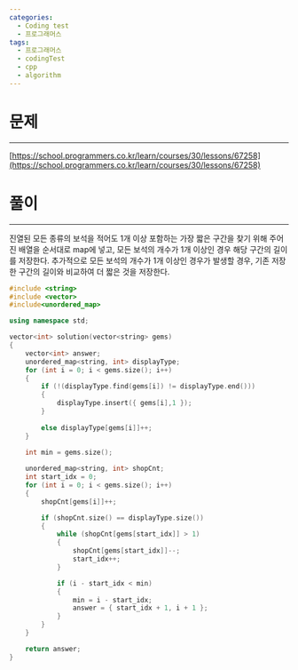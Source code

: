 ```yaml
---
categories:
  - Coding test
  - 프로그래머스
tags:
  - 프로그래머스
  - codingTest
  - cpp
  - algorithm
---
```

# 문제
___

[https://school.programmers.co.kr/learn/courses/30/lessons/67258](https://school.programmers.co.kr/learn/courses/30/lessons/67258)

# 풀이
___

진열된 모든 종류의 보석을 적어도 1개 이상 포함하는 가장 짧은 구간을 찾기 위해 주어진 배열을 순서대로 map에 넣고, 모든 보석의 개수가 1개 이상인 경우 해당 구간의 길이를 저장한다. 추가적으로 모든 보석의 개수가 1개 이상인 경우가 발생할 경우, 기존 저장한 구간의 길이와 비교하여 더 짧은 것을 저장한다.

```c++
#include <string>
#include <vector>
#include<unordered_map>

using namespace std;

vector<int> solution(vector<string> gems) 
{
    vector<int> answer;
    unordered_map<string, int> displayType;
    for (int i = 0; i < gems.size(); i++)
    {
        if (!(displayType.find(gems[i]) != displayType.end()))
        {
            displayType.insert({ gems[i],1 });
        }
    
        else displayType[gems[i]]++;
    }
 
    int min = gems.size();

    unordered_map<string, int> shopCnt;
    int start_idx = 0;
    for (int i = 0; i < gems.size(); i++)
    {
        shopCnt[gems[i]]++;

        if (shopCnt.size() == displayType.size())
        {
            while (shopCnt[gems[start_idx]] > 1)
            {
                shopCnt[gems[start_idx]]--;
                start_idx++;
            }

            if (i - start_idx < min)
            {
                min = i - start_idx;
                answer = { start_idx + 1, i + 1 };
            }
        }
    }

    return answer;
}

```